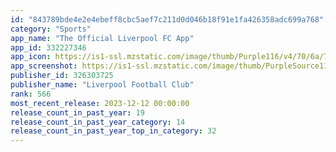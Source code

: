 ```yaml
---
id: "843789bde4e2e4ebeff8cbc5aef7c211d0d046b18f91e1fa426358adc699a768"
category: "Sports"
app_name: "The Official Liverpool FC App"
app_id: 332227346
app_icon: https://is1-ssl.mzstatic.com/image/thumb/Purple116/v4/70/6a/72/706a728a-6055-eaab-cd7b-3852057be82d/AppIcon-1x_U007emarketing-0-7-0-85-220-0.png/1024x1024bb.png
app_screenshot: https://is1-ssl.mzstatic.com/image/thumb/PurpleSource112/v4/84/18/2e/84182e9b-be6e-9674-1173-9afbadbafb6e/473177e8-5ba3-4494-9413-062c2a54150e_AppStore_6_5_01.png/1242x2688bb.png
publisher_id: 326303725
publisher_name: "Liverpool Football Club"
rank: 566
most_recent_release: 2023-12-12 00:00:00
release_count_in_past_year: 19
release_count_in_past_year_category: 14
release_count_in_past_year_top_in_category: 32
---
```

